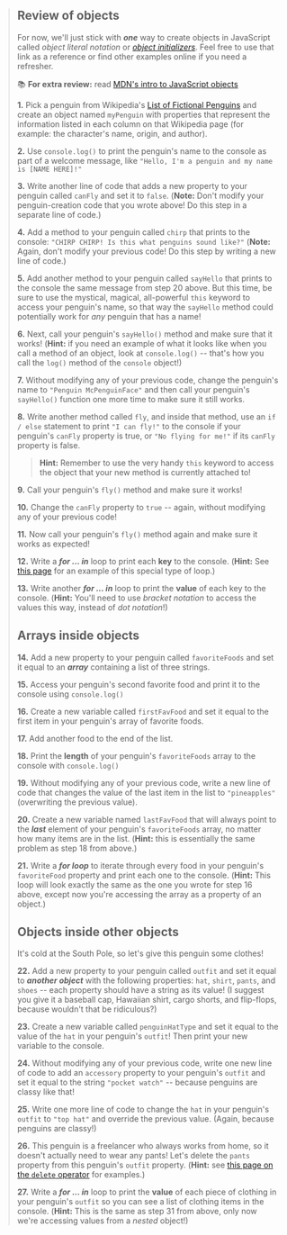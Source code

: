 > 
> 
> ## Review of objects
> 
> For now, we'll just stick with _**one**_ way to create objects in JavaScript called _object literal notation_ or [_object initializers_](https://developer.mozilla.org/en-US/docs/Web/JavaScript/Reference/Operators/Object_initializer). Feel free to use that link as a reference or find other examples online if you need a refresher.
> 
> 📚 **For extra review:** read [MDN's intro to JavaScript objects](https://developer.mozilla.org/en-US/docs/Learn/JavaScript/Objects/Basics)
> 
> **1.** Pick a penguin from Wikipedia's [List of Fictional Penguins](https://en.wikipedia.org/wiki/List_of_fictional_penguins) and create an object named `myPenguin` with properties that represent the information listed in each column on that Wikipedia page (for example: the character's name, origin, and author).
> 
> **2.** Use `console.log()` to print the penguin's name to the console as part of a welcome message, like `"Hello, I'm a penguin and my name is [NAME HERE]!"`
> 
> **3.** Write another line of code that adds a new property to your penguin called `canFly` and set it to `false`. (**Note:** Don't modify your penguin-creation code that you wrote above! Do this step in a separate line of code.)
> 
> **4.** Add a method to your penguin called `chirp` that prints to the console: `"CHIRP CHIRP! Is this what penguins sound like?"` (**Note:** Again, don't modify your previous code! Do this step by writing a new line of code.)
> 
> **5.** Add another method to your penguin called `sayHello` that prints to the console the same message from step 20 above. But this time, be sure to use the mystical, magical, all-powerful `this` keyword to access your penguin's name, so that way the `sayHello` method could potentially work for _any_ penguin that has a name!
> 
> **6.** Next, call your penguin's `sayHello()` method and make sure that it works! (**Hint:** if you need an example of what it looks like when you call a method of an object, look at `console.log()` -- that's how you call the `log()` method of the `console` object!)
> 
> **7.** Without modifying any of your previous code, change the penguin's name to `"Penguin McPenguinFace"` and then call your penguin's `sayHello()` function one more time to make sure it still works.
> 
> **8.** Write another method called `fly`, and inside that method, use an `if / else` statement to print `"I can fly!"` to the console if your penguin's `canFly` property is true, or `"No flying for me!"` if its `canFly` property is false.
> 
> > **Hint:** Remember to use the very handy `this` keyword to access the object that your new method is currently attached to!
> 
> **9.** Call your penguin's `fly()` method and make sure it works!
> 
> **10.** Change the `canFly` property to `true` -- again, without modifying any of your previous code!
> 
> **11.** Now call your penguin's `fly()` method again and make sure it works as expected!
> 
> **12.** Write a _**for ... in**_ loop to print each **key** to the console. (**Hint:** See [this page](https://www.w3schools.com/jsref/jsref_forin.asp) for an example of this special type of loop.)
> 
> **13.** Write another _**for ... in**_ loop to print the **value** of each key to the console. (**Hint:** You'll need to use _bracket notation_ to access the values this way, instead of _dot notation_!)
> 
> 
> ## Arrays inside objects
> 
> **14.** Add a new property to your penguin called `favoriteFoods` and set it equal to an _**array**_ containing a list of three strings.
> 
> **15.** Access your penguin's second favorite food and print it to the console using `console.log()`
> 
> **16.** Create a new variable called `firstFavFood` and set it equal to the first item in your penguin's array of favorite foods.
> 
> **17.** Add another food to the end of the list.
> 
> **18.** Print the **length** of your penguin's `favoriteFoods` array to the console with `console.log()`
> 
> **19.** Without modifying any of your previous code, write a new line of code that changes the value of the last item in the list to `"pineapples"` (overwriting the previous value).
> 
> **20.** Create a new variable named `lastFavFood` that will always point to the _**last**_ element of your penguin's `favoriteFoods` array, no matter how many items are in the list. (**Hint:** this is essentially the same problem as step 18 from above.)
> 
> **21.** Write a _**for loop**_ to iterate through every food in your penguin's `favoriteFood` property and print each one to the console. (**Hint:** This loop will look exactly the same as the one you wrote for step 16 above, except now you're accessing the array as a property of an object.)
> 
> 
> ## Objects inside other objects
> 
> It's cold at the South Pole, so let's give this penguin some clothes!
> 
> **22.** Add a new property to your penguin called `outfit` and set it equal to _**another object**_ with the following properties: `hat`, `shirt`, `pants`, and `shoes` -- each property should have a string as its value! (I suggest you give it a baseball cap, Hawaiian shirt, cargo shorts, and flip-flops, because wouldn't that be ridiculous?)
> 
> **23.** Create a new variable called `penguinHatType` and set it equal to the value of the `hat` in your penguin's `outfit`! Then print your new variable to the console.
> 
> **24.** Without modifying any of your previous code, write one new line of code to add an `accessory` property to your penguin's `outfit` and set it equal to the string `"pocket watch"` -- because penguins are classy like that!
> 
> **25.** Write one more line of code to change the `hat` in your penguin's `outfit` to `"top hat"` and override the previous value. (Again, because penguins are classy!)
> 
> **26.** This penguin is a freelancer who always works from home, so it doesn't actually need to wear any pants! Let's delete the `pants` property from this penguin's `outfit` property. (**Hint:** see [this page on the `delete` operator](https://developer.mozilla.org/en-US/docs/Web/JavaScript/Reference/Operators/delete) for examples.)
> 
> **27.** Write a _**for ... in**_ loop to print the **value** of each piece of clothing in your penguin's `outfit` so you can see a list of clothing items in the console. (**Hint:** This is the same as step 31 from above, only now we're accessing values from a _nested_ object!)
> 